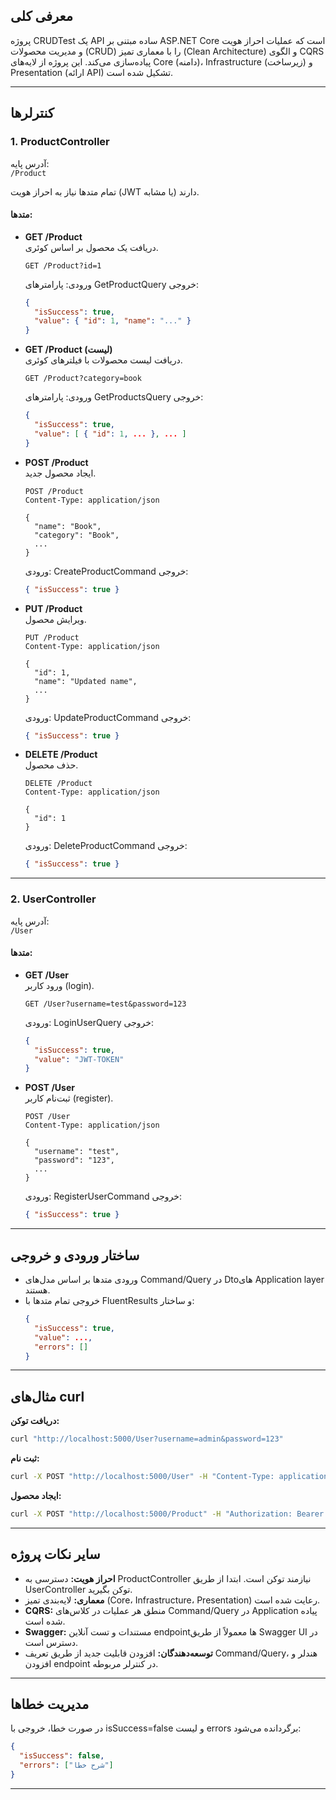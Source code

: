 

## معرفی کلی

پروژه CRUDTest یک API ساده مبتنی بر ASP.NET Core است که عملیات احراز هویت و مدیریت محصولات (CRUD) را با معماری تمیز (Clean Architecture) و الگوی CQRS پیاده‌سازی می‌کند. این پروژه از لایه‌های Core (دامنه)، Infrastructure (زیرساخت) و Presentation (ارائه API) تشکیل شده است.

---

## کنترلرها

### 1. ProductController

آدرس پایه:  
`/Product`

تمام متدها نیاز به احراز هویت (JWT یا مشابه) دارند.

#### متدها:

- **GET /Product**  
  دریافت یک محصول بر اساس کوئری.
  ```http
  GET /Product?id=1
  ```
  ورودی: پارامترهای GetProductQuery
  خروجی:  
  ```json
  {
    "isSuccess": true,
    "value": { "id": 1, "name": "..." }
  }
  ```

- **GET /Product (لیست)**  
  دریافت لیست محصولات با فیلترهای کوئری.
  ```http
  GET /Product?category=book
  ```
  ورودی: پارامترهای GetProductsQuery
  خروجی:  
  ```json
  {
    "isSuccess": true,
    "value": [ { "id": 1, ... }, ... ]
  }
  ```

- **POST /Product**  
  ایجاد محصول جدید.
  ```http
  POST /Product
  Content-Type: application/json

  {
    "name": "Book",
    "category": "Book",
    ...
  }
  ```
  ورودی: CreateProductCommand
  خروجی:  
  ```json
  { "isSuccess": true }
  ```

- **PUT /Product**  
  ویرایش محصول.
  ```http
  PUT /Product
  Content-Type: application/json

  {
    "id": 1,
    "name": "Updated name",
    ...
  }
  ```
  ورودی: UpdateProductCommand
  خروجی:  
  ```json
  { "isSuccess": true }
  ```

- **DELETE /Product**  
  حذف محصول.
  ```http
  DELETE /Product
  Content-Type: application/json

  {
    "id": 1
  }
  ```
  ورودی: DeleteProductCommand
  خروجی:  
  ```json
  { "isSuccess": true }
  ```

---

### 2. UserController

آدرس پایه:  
`/User`

#### متدها:

- **GET /User**  
  ورود کاربر (login).
  ```http
  GET /User?username=test&password=123
  ```
  ورودی: LoginUserQuery
  خروجی:  
  ```json
  {
    "isSuccess": true,
    "value": "JWT-TOKEN"
  }
  ```

- **POST /User**  
  ثبت‌نام کاربر (register).
  ```http
  POST /User
  Content-Type: application/json

  {
    "username": "test",
    "password": "123",
    ...
  }
  ```
  ورودی: RegisterUserCommand
  خروجی:  
  ```json
  { "isSuccess": true }
  ```

---

## ساختار ورودی و خروجی

- ورودی متدها بر اساس مدل‌های Command/Query در Dtoهای Application layer هستند.
- خروجی تمام متدها با FluentResults و ساختار:
  ```json
  {
    "isSuccess": true,
    "value": ...,
    "errors": []
  }
  ```

---

## مثال‌های curl

**دریافت توکن:**
```bash
curl "http://localhost:5000/User?username=admin&password=123"
```

**ثبت نام:**
```bash
curl -X POST "http://localhost:5000/User" -H "Content-Type: application/json" -d '{"username":"test","password":"123"}'
```

**ایجاد محصول:**
```bash
curl -X POST "http://localhost:5000/Product" -H "Authorization: Bearer {token}" -H "Content-Type: application/json" -d '{"name":"Book"}'
```

---

## سایر نکات پروژه

- **احراز هویت:** دسترسی به ProductController نیازمند توکن است. ابتدا از طریق UserController توکن بگیرید.
- **معماری:** لایه‌بندی تمیز (Core، Infrastructure، Presentation) رعایت شده است.
- **CQRS:** منطق هر عملیات در کلاس‌های Command/Query در Application پیاده شده است.
- **Swagger:** مستندات و تست آنلاین endpointها معمولاً از طریق Swagger UI در دسترس است.
- **توسعه‌دهندگان:** افزودن قابلیت جدید از طریق تعریف Command/Query، هندلر و افزودن endpoint در کنترلر مربوطه.

---

## مدیریت خطاها

در صورت خطا، خروجی با isSuccess=false و لیست errors برگردانده می‌شود:
```json
{
  "isSuccess": false,
  "errors": ["شرح خطا"]
}
```

---
